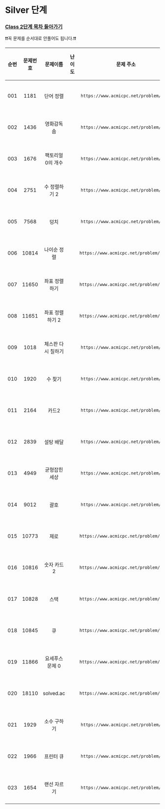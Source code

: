 # Silver 단계

### [Class 2단계 목차 돌아가기](../README.md)

❗️❗️꼭 문제를 순서대로 안풀어도 됩니다.❗️❗️

| 순번  | 문제번호  |    문제이름    |                                 난이도                                 |                    문제 주소                    |             풀이링크              | 상태  | 개인적인 난이도 |
|:---:|:-----:|:----------:|:-------------------------------------------------------------------:|:-------------------------------------------:|:-----------------------------:|:---------:|:------:|
| 001 | 1181  |   단어 정렬    | <img src ="https://static.solved.ac/tier_small/6.svg" width = "15"> | ```https://www.acmicpc.net/problem/1181```  |   [바로 가기](./단어정렬/README.md)   |![DONE](https://img.shields.io/badge/DONE-brightgreen) |★★★☆☆|
| 002 | 1436  |   영화감독 숌   | <img src ="https://static.solved.ac/tier_small/6.svg" width = "15"> | ```https://www.acmicpc.net/problem/1436```  |  [바로 가기](./영화감독숌/README.md)   |![DONE](https://img.shields.io/badge/DONE-brightgreen) |★★★☆☆|
| 003 | 1676  | 팩토리얼 0의 개수 | <img src ="https://static.solved.ac/tier_small/6.svg" width = "15"> | ```https://www.acmicpc.net/problem/1676```  | [바로 가기](./팩토리얼0의개수/README.md) |![DONE](https://img.shields.io/badge/DONE-brightgreen) |★★☆☆☆|
| 004 | 2751  |  수 정렬하기 2  | <img src ="https://static.solved.ac/tier_small/6.svg" width = "15"> | ```https://www.acmicpc.net/problem/2751```  |  [바로 가기](./수정렬하기2/README.md)  |![DONE](https://img.shields.io/badge/DONE-brightgreen) |★★☆☆☆|
| 005 | 7568  |     덩치     | <img src ="https://static.solved.ac/tier_small/6.svg" width = "15"> | ```https://www.acmicpc.net/problem/7568```  |    [바로 가기](./덩치/README.md)    |![DONE](https://img.shields.io/badge/DONE-brightgreen) |★★☆☆☆|
| 006 | 10814 |   나이순 정렬   | <img src ="https://static.solved.ac/tier_small/6.svg" width = "15"> | ```https://www.acmicpc.net/problem/10814``` |  [바로 가기](./나이순정렬/README.md)   |![DONE](https://img.shields.io/badge/DONE-brightgreen) |★★★☆☆|
| 007 | 11650 |  좌표 정렬하기   | <img src ="https://static.solved.ac/tier_small/6.svg" width = "15"> | ```https://www.acmicpc.net/problem/11650``` |  [바로 가기](./좌표정렬하기/README.md)  |![DONE](https://img.shields.io/badge/DONE-brightgreen) |★★☆☆☆|
| 008 | 11651 | 좌표 정렬하기 2  | <img src ="https://static.solved.ac/tier_small/6.svg" width = "15"> | ```https://www.acmicpc.net/problem/11651``` | [바로 가기](./좌표정렬하기2/README.md)  |![DONE](https://img.shields.io/badge/DONE-brightgreen) |★★☆☆☆|
| 009 | 1018  | 체스판 다시 칠하기 | <img src ="https://static.solved.ac/tier_small/7.svg" width = "15"> | ```https://www.acmicpc.net/problem/1018```  | [바로 가기](./체스판다시칠하기/README.md) |![DONE](https://img.shields.io/badge/DONE-brightgreen) |★★★★☆|
| 010 | 1920  |    수 찾기    | <img src ="https://static.solved.ac/tier_small/7.svg" width = "15"> | ```https://www.acmicpc.net/problem/1920```  |   [바로 가기](./수찾기/README.md)    |![DONE](https://img.shields.io/badge/DONE-brightgreen) |★★☆☆☆|
| 011 | 2164  |    카드2     | <img src ="https://static.solved.ac/tier_small/7.svg" width = "15"> | ```https://www.acmicpc.net/problem/2164```  |   [바로 가기](./카드2/README.md)    |![DONE](https://img.shields.io/badge/DONE-brightgreen) |★★☆☆☆|
| 012 | 2839  |   설탕 배달    | <img src ="https://static.solved.ac/tier_small/7.svg" width = "15"> | ```https://www.acmicpc.net/problem/2839```  |   [바로 가기](./설탕배달/README.md)   |![DONE](https://img.shields.io/badge/DONE-brightgreen) |★★★☆☆|
| 013 | 4949  |  균형잡힌 세상   | <img src ="https://static.solved.ac/tier_small/7.svg" width = "15"> | ```https://www.acmicpc.net/problem/4949```  |  [바로 가기](./균형잡힌세상/README.md)  |![DONE](https://img.shields.io/badge/DONE-brightgreen) |★★★☆☆|
| 014 | 9012  |     괄호     | <img src ="https://static.solved.ac/tier_small/7.svg" width = "15"> | ```https://www.acmicpc.net/problem/9012```  |    [바로 가기](./괄호/README.md)    |![DONE](https://img.shields.io/badge/DONE-brightgreen) |★★☆☆☆|
| 015 | 10773 |     제로     | <img src ="https://static.solved.ac/tier_small/7.svg" width = "15"> | ```https://www.acmicpc.net/problem/10773``` |    [바로 가기](./제로/README.md)    |![DONE](https://img.shields.io/badge/DONE-brightgreen) |★★☆☆☆|
| 016 | 10816 |  숫자 카드 2   | <img src ="https://static.solved.ac/tier_small/7.svg" width = "15"> | ```https://www.acmicpc.net/problem/10816``` |  [바로 가기](./숫자카드2/README.md)   |![DONE](https://img.shields.io/badge/DONE-brightgreen) |★★★☆☆|
| 017 | 10828 |     스택     | <img src ="https://static.solved.ac/tier_small/7.svg" width = "15"> | ```https://www.acmicpc.net/problem/10828``` |    [바로 가기](./스택/README.md)    |![DONE](https://img.shields.io/badge/DONE-brightgreen) |★☆☆☆☆|
| 018 | 10845 |     큐      | <img src ="https://static.solved.ac/tier_small/7.svg" width = "15"> | ```https://www.acmicpc.net/problem/10845``` |    [바로 가기](./큐/README.md)     |![DONE](https://img.shields.io/badge/DONE-brightgreen) |★★☆☆☆|
| 019 | 11866 | 요세푸스 문제 0  | <img src ="https://static.solved.ac/tier_small/7.svg" width = "15"> | ```https://www.acmicpc.net/problem/11866``` | [바로 가기](./요세푸스문제0/README.md)  |![DONE](https://img.shields.io/badge/DONE-brightgreen) |★★☆☆☆|
| 020 | 18110 | solved.ac  | <img src ="https://static.solved.ac/tier_small/7.svg" width = "15"> | ```https://www.acmicpc.net/problem/18110``` | [바로 가기](./solvedAC/README.md) |![DONE](https://img.shields.io/badge/DONE-brightgreen) |★★☆☆☆|
| 021 | 1929  |   소수 구하기   | <img src ="https://static.solved.ac/tier_small/8.svg" width = "15"> | ```https://www.acmicpc.net/problem/1929```  |  [바로 가기](./소수구하기/README.md)   |![DONE](https://img.shields.io/badge/DONE-brightgreen) |★★★☆☆|
| 022 | 1966  |   프린터 큐    | <img src ="https://static.solved.ac/tier_small/8.svg" width = "15"> | ```https://www.acmicpc.net/problem/1966```  |   [바로 가기](./프린터큐/README.md)   |![DONE](https://img.shields.io/badge/DONE-brightgreen) |★★★★☆|
| 023 | 1654  |   랜선 자르기   | <img src ="https://static.solved.ac/tier_small/9.svg" width = "15"> | ```https://www.acmicpc.net/problem/1654```  |  [바로 가기](./랜선자르기/README.md)   |![DONE](https://img.shields.io/badge/DONE-brightgreen) |★★★☆☆|